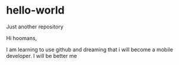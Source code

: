 # hello-world
Just another repository

Hi hoomans,

I am learning to use github and dreaming that i will become a mobile developer.
I will be better me
